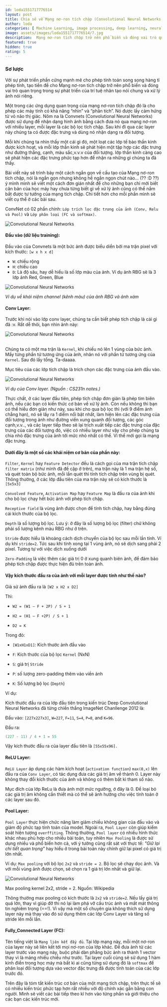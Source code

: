 ```yaml
---
id: loda1551717776514
layout: post
title: Chia sẻ về Mạng nơ-ron tích chập (Convolutional Neural Networks or ConvNEts)
author: loda
categories: [ Machine Learning, image processing, deep learning, neural network, CNN, Convolutional ]
image: assets/images/loda1551717776514/7.jpg
description:  Mạng nơ-ron tích chập trở nên phổ biến và đóng vai trò quan trọng trong sự phát triển của trí tuệ nhân tạo nói chung và xử lý ảnh nói riêng.
featured: true
hidden: true
rating: 5
---
```


### Sơ lược

Với sự phát triển phần cứng mạnh mẽ cho phép tính toán song song hàng tỉ phép tính, tạo tiền đề cho Mạng nơ-ron tích chập trở nên phổ biến và đóng vai trò quan trọng trong sự phát triển của trí tuệ nhân tạo nói chung và xử lý ảnh nói riêng.

Một trong các ứng dụng quan trọng của mạng nơ-ron tích chập đó là cho phép các máy tính có khả năng “nhìn” và “phân tích”. Nó được lấy cảm hứng từ vỏ não thị giác. Nôm na là Convnets (Convolutional Neural Networks) được sử dụng để nhận dạng hình ảnh bằng cách đưa nó qua mạng nơ-ron với nhiều layer, mỗi layer là các bộ lọc tích chập. Sau khi đi qua các layer này chúng ta có được đặc trưng và dùng nó nhận dạng ra đối tượng.

Mỗi khi chúng ta nhìn thấy một cái gì đó, một loạt các lớp tế bào thần kinh được kích hoạt, và mỗi lớp thần kinh sẽ phát hiện một tập hợp các đặc trưng như đường thẳng, cạnh, màu sắc,v.v.v của đối tượng. lớp thần kinh càng cao sẽ phát hiện các đặc trưng phức tạp hơn để nhận ra những gì chúng ta đã thấy.

Bài viết này sẽ trình bày một cách ngắn gọn về cấu tạo của Mạng nơ-ron tích chập, nói là ngắn gọn nhưng không hề ngắn ngọn chút nào... (?? :D ??) ý mình mình sẽ viết một cách đơn gián nhất để cho những bạn chỉ mới biết căn bản của học máy hay chưa từng biết gì về xử lý ảnh cũng có thể nắm bắt được tư tưởng của mạng tích chập. Chi tiết hơn cho mỗi phần mình sẽ viết cụ thể ở các bài sau.

ConvNet có 02 phần chính: `Lớp trích lọc đặc trưng của ảnh (Conv, Relu và Pool)` và `Lớp phân loại (FC và softmax)`.

<div class="wrapper-center">
    <img src="/assets/images/loda1551717776514/2.jpg" alt="Convolutional Neural Networks"/>
</div>

#### Đầu vào (dữ liệu training):

Đầu vào của Convnets là một bức ảnh được biểu diển bởi ma trận pixel với kích thước: `[w x h x d]`
* `W`: chiều rộng
* `H`: chiều cao
* `D`: Là độ sâu, hay dễ hiểu là số lớp màu của ảnh. Ví dụ ảnh RBG sẽ là 3 lớp ảnh Red, Green, Blue

<div class="wrapper-center">
    <img src="/assets/images/loda1551717776514/3.png" alt="Convolutional Neural Networks"/>
</div>

_Ví dụ về khái niệm channel (kênh màu) của ảnh RBG và ảnh xám_

#### Conv Layer:

Trước khi nói vào lớp conv layer, chúng ta cần biết phép tích chập là cái gì đã :v. Rất dễ thôi, bạn nhìn ảnh này:

<div class="wrapper-center">
    <img src="/assets/images/loda1551717776514/5.jpg" alt="Convolutional Neural Networks"/>
</div><br>

Chúng ta có một ma trận là `Kernel`, khi chiếu nó lên 1 vùng của bức ảnh. Mấy từng phần tử tương ứng của ảnh, nhân nó với phần tử tương ứng của `Kernel`. Sau đó lấy tổng. Ta-daaaa.

Mục tiêu của các lớp tích chập là trích chọn các đặc trưng của ảnh đầu vào.

<div class="wrapper-center">
    <img src="/assets/images/loda1551717776514/4.gif" alt="Convolutional Neural Networks"/>
</div>

_Ví dụ của Conv layer. (Nguồn : CS231n notes.)_

Thực chất, ở các layer đầu tiên, phép tích chập đơn giản là phép tìm biên ảnh, nếu các bạn có kiến thức cơ bản về xử lý ảnh. Còn nếu không thì bạn có thể hiểu đơn giản như này, sau khi cho qua bộ lọc thì (với 9 điểm ảnh chẳng hạn), nó sẽ lấy ra 1 diểm nổi bật nhất, làm hiện lên các đặc trưng của đối tượng trong ảnh như đường viền xung quanh đối tượng, các góc cạnh,v.v.., và các layer tiếp theo sẽ lại trích xuất tiếp các đặc trưng của đặc trưng của các đối tượng đó, việc có nhiều layer như vậy cho phép chúng ta chia nhỏ đặc trưng của ảnh tới mức nhỏ nhất có thể. Vì thế mới gọi là mạng đặc trưng.

#### Dưới đây là một số các khái niệm cơ bản của phần này:

`Filter`, `Kernel` hay `Feature Detector` đều là cách gọi của ma trận tích chập `filter matrix` (như mình đã đề cập ở trên), ma trận này là 1 ma trận hệ số, và quét toàn bộ bức ảnh, mỗi lần quét thì tính tích chập trên vùng bị quét. Thông thường, ở các lớp đầu tiên của ma trận này sẽ có kích thước là `[5x5x3]`

`Convolved Feature`, `Activation Map` hay `Feature Map` là đầu ra của ảnh khi cho bộ lọc chạy hết bức ảnh với phép tích chập.

`Receptive field` là vùng ảnh được chọn để tính tích chập, hay bằng đúng cái kích thước của bộ lọc.

`Depth` là số lượng bộ lọc. Lưu ý:  ở đây là số lượng bộ lọc (filter) chứ không phải số lượng kênh màu RBG như ở trên.

`Stride` được hiểu là khoảng cách dịch chuyển của bộ lọc sau mỗi lần tính. Ví dụ khi `stride=2`. Tức sau khi tính xong tại 1 vùng ảnh, nó sẽ dịch sang phải 2 pixel. Tương tự với việc dịch xuống dưới

`Zero-Padding` là việc thêm các giá trị 0 ở xung quanh biên ảnh, để đảm bảo phép tích chập được thực hiện đủ trên toàn ảnh.

#### Vậy kích thước đầu ra của ảnh với mỗi layer được tính như thế nào?

Giả sử ảnh đầu ra là `[W2 x H2 x D2]`

Thì:

* `W2 = (W1 – F + 2P) / S + 1`

* `H2 = (H1 – F +2P) / S + 1`

* `D2 = K`

 Trong đó:

* `[W1xH1xD1]`: Kích thước ảnh đầu vào

* `F`: Kích thước của bộ lọc `Kernel` (NxN)

* `S`: giá trị `Stride`

* `P`: số lượng zero-padding thêm vào viền ảnh

* `K`: Số lượng bộ lọc (`Depth`)

Ví dụ:

Kích thước đầu ra của lớp đầu tiên trong kiến trúc Deep Convolutional Neural Networks đã từng chiến thắng ImageNet Chanllenge 2012 là:

Đầu vào: `[227x227x3]`, `W=227`, `F=11`, `S=4`, `P=0`, and `K=96`.

Đầu ra:

```java
(227 - 11) / 4 + 1 = 55
```
Vậy kích thước đầu ra của layer đầu tiên là `[55x55x96].`

#### ReLU Layer:

`ReLU Layer` áp dụng các hàm kích hoạt (`activation function`) `max(0,x)` lên đầu ra của `Conv Layer`, có tác dụng đưa các giá trị âm về thành 0. Layer này không thay đổi kích thước của ảnh và không có thêm bất kì tham số nào.

Mục đích của lớp ReLu là đưa ảnh một mức ngưỡng, ở đây là 0. Để loại bỏ các giá trị âm không cần thiết mà có thể sẽ ảnh hưởng cho việc tính toán ở các layer sau đó.


#### Pool Layer:

`Pool Layer` thực hiện chức năng làm giảm chiều không gian của đầu vào và giảm độ phức tạp tính toán của model. Ngoài ra, `Pool Layer` còn giúp kiểm soát hiện tượng `overffiting`. Thông thường, `Pool layer` có nhiều hình thức khác nhau phù hợp cho nhiều bài toán, tuy nhiên `Max Pooling` là được sử dụng nhiều và phổ biến hơn cả, với ý tưởng cũng rất sát với thực tế: _"Giữ lại chi tiết quan trọng"_ hay hiểu ở trong bài toán này chính giữ lại pixel có giá trị lớn nhất.

Ví dụ: `Max pooling` với bộ lọc `2x2` và `stride = 2`. Bộ lọc sẽ chạy dọc ảnh. Và với mỗi vùng ảnh được chọn, sẽ chọn ra 1 giá trị lớn nhất và giữ lại.

<div class="wrapper-center">
    <img src="/assets/images/loda1551717776514/6.png" alt="Convolutional Neural Networks"/>
</div>

Max pooling kernel 2x2, stride = 2. Nguồn: Wikipedia

Thông thường max pooling có kích thước là `2x2` và `stride=2`. Nếu lấy giá trị quá lớn, thay vì giúp đỡ thì nó lại làm phá vỡ cấu trúc ảnh và mất mát thông tin nghiêm trọng (==!). Vì vậy mà một số chuyên gia không thích sử dụng layer này mà thay vào đó sử dụng thêm các lớp Conv Layer và tăng số stride lên mỗi lần.

#### Fully_Connected Layer (FC):

Tên tiếng việt là `Mạng liên kết đầy đủ`. Tại lớp mạng này, mỗi một nơ-ron của layer này sẽ liên kết tới mọi nơ-ron của lớp khác. Để đưa ảnh từ các layer trước vào mạng này, buộc phải dàn phẳng bức ảnh ra thành 1 vector thay vì là mảng nhiều chiều như trước. Tại layer cuối cùng sẽ sử dụng 1 hàm kinh điển trong học máy mà bất kì ai cũng từng sử dụng đó là `softmax` để phân loại đối tượng dựa vào vector đặc trưng đã được tính toán của các lớp trước đó.

Trên đây là tóm tắt kiến trúc cơ bản của một mạng tích chập, trên thực tế sẽ có nhiều kiến trúc phức tạp hơn rất nhiều với độ chính xác gần bằng con người. Mình sẽ viết các bài tiếp theo kĩ hơn vào từng phần và giới thiệu cho các bạn các kiến trúc mới.

